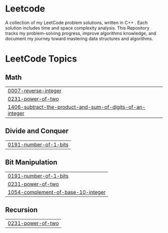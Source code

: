 # Leetcode
A collection of my LeetCode problem solutions, written in C++ . Each solution includes time and space complexity analysis. This Repository tracks my problem-solving progress, improve algorithms knowledge, and document my journey toward mastering data structures and algorithms.

<!---LeetCode Topics Start-->
# LeetCode Topics
## Math
|  |
| ------- |
| [0007-reverse-integer](https://github.com/ehti-90/Leetcode/tree/master/0007-reverse-integer) |
| [0231-power-of-two](https://github.com/ehti-90/Leetcode/tree/master/0231-power-of-two) |
| [1406-subtract-the-product-and-sum-of-digits-of-an-integer](https://github.com/ehti-90/Leetcode/tree/master/1406-subtract-the-product-and-sum-of-digits-of-an-integer) |
## Divide and Conquer
|  |
| ------- |
| [0191-number-of-1-bits](https://github.com/ehti-90/Leetcode/tree/master/0191-number-of-1-bits) |
## Bit Manipulation
|  |
| ------- |
| [0191-number-of-1-bits](https://github.com/ehti-90/Leetcode/tree/master/0191-number-of-1-bits) |
| [0231-power-of-two](https://github.com/ehti-90/Leetcode/tree/master/0231-power-of-two) |
| [1054-complement-of-base-10-integer](https://github.com/ehti-90/Leetcode/tree/master/1054-complement-of-base-10-integer) |
## Recursion
|  |
| ------- |
| [0231-power-of-two](https://github.com/ehti-90/Leetcode/tree/master/0231-power-of-two) |
<!---LeetCode Topics End-->
